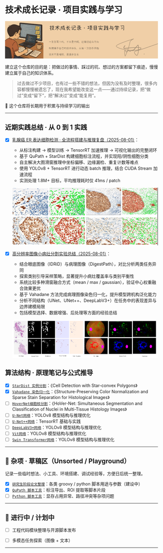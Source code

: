 # 技术成长记录 · 项目实践与学习

![alt text](images/标题.png)

建立这个仓库的目的是：把做过的事情、踩过的坑、想过的方案都留下痕迹，慢慢建立属于自己的知识体系。

>过去做过不少项目，也有过一些不错的想法，但因为没有及时整理，很多内容都慢慢被遗忘了，现在我希望能改变这一点——通过持续记录，把“做过”变成“留下”，把“解决过”变成“能复用”。

📌 这个仓库将长期用于积累与持续学习的输出

---

## 近期实践总结 · 从 0 到 1 实践

- [x] [乳腺癌 ER 表达细胞检测 · 全流程搭建与推理复盘（2025-08-01）](<01_项目复盘/乳腺癌 ER 表达细胞检测 · 全流程搭建与推理复盘.md>)：
  
  - 从标注构建 → 模型训练 → TensorRT 加速推理 → 可视化输出的完整闭环
  - 基于 QuPath + StarDist 构建细胞标注流程，并实现阳/阴性细胞分类
  - 自主解决大图滑窗推理中坐标偏移、边缘漏检、重复计数等难点
  - 使用 YOLOv8 + TensorRT 进行动态 batch 推理，结合 CUDA Stream 加速流程
  - 实测处理 1.8M+ 目标，平均推理耗时仅 41ms / patch
  
  ![alt text](images/局部对比图.png)

- [x] [高分辨率图像小病灶分割实验总结（2025-08-01）](<01_项目复盘/高分辨率图像小病灶分割实验总结.md>)：

  - 结合眼底图像（IDRiD）与病理图像（DigestPath），对比分析两类任务异同
  - 探索类别引导采样策略，显著提升小病灶覆盖率与类别平衡性
  - 系统比较多种滑窗融合方式（mean / max / gaussian），验证中心权重融合效果更优
  - 基于 Vahadane 方法完成病理图像染色归一化，提升模型跨机构泛化能力
  - 分析不同结构（UNet、UNet++、DeepLabV3+）在任务中的表现差异与边界建模局限
  - 包括模型选择、数据增强、后处理等方面的经验总结

  ![alt text](images/image.png)

## 算法结构 · 原理笔记与公式推导

- [x] [`StarDist 实例分割`](./StarDist细胞分割方法.md)：《Cell Detection with Star-convex Polygons》  
- [x] [`Vahadane 染色归一化`](./Vahadane颜色归一化方法.md)：《Structure-Preserving Color Normalization and Sparse Stain Separation for Histological Images》
- [ ] [`HoverNet细胞核分割`](./HoverNet细胞核分割.md)：《HoVer-Net: Simultaneous Segmentation and
Classification of Nuclei in Multi-Tissue Histology
Images》
- [ ] [`U-Net网络`](./YOLOv8目标检测.md)：YOLOv8 模型结构与推理优化
- [ ] [`U-Net++网络`](./TensorRT推理加速.md)：TensorRT 基础与实践
- [ ] [`DeepLabV3+网络`](./YOLOv8目标检测.md)：YOLOv8 模型结构与推理优化
- [ ] [`Vit网络`](./YOLOv8目标检测.md)：YOLOv8 模型结构与推理优化
- [ ] [`Swin Transformer网络`](./YOLOv8目标检测.md)：YOLOv8 模型结构与推理优化
  
---

## 🧊 杂项 · 草稿区（Unsorted / Playground）

记录一些临时想法、小工具、环境搭建、调试经验等，方便日后统一整理。

- [x] [`研究生阶段论文整理`](./脚本清单_README.md)：各类 groovy / python 脚本用途与参数（建设中）
- [x] [`QuPath 脚本工具`](./QuPath%20脚本工具.md)：标注导出、ROI 提取等脚本片段  
- [ ] [`Python 脚本工具`](./06_环境配置_bug经验_踩的的坑.md)：显存占用异常、路径冲突等杂项问题  

---

## 🧩 进行中 / 计划中

- [ ] 工程代码模块整理与开源脚本发布

- [ ] 多模态任务探索（图像 + 文本）

---
